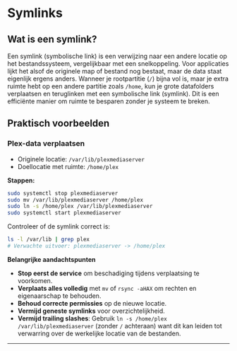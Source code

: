 # Symlinks

## Wat is een symlink?

Een symlink (symbolische link) is een verwijzing naar een andere locatie op het bestandssysteem, vergelijkbaar met een snelkoppeling. Voor applicaties lijkt het alsof de originele map of bestand nog bestaat, maar de data staat eigenlijk ergens anders.
Wanneer je rootpartitie (`/`) bijna vol is, maar je extra ruimte hebt op een andere partitie zoals `/home`, kun je grote datafolders verplaatsen en teruglinken met een symbolische link (symlink). Dit is een efficiënte manier om ruimte te besparen zonder je systeem te breken.


## Praktisch voorbeelden

### Plex-data verplaatsen

- Originele locatie: `/var/lib/plexmediaserver`
- Doellocatie met ruimte: `/home/plex`

**Stappen:**
```bash
sudo systemctl stop plexmediaserver
sudo mv /var/lib/plexmediaserver /home/plex
sudo ln -s /home/plex /var/lib/plexmediaserver
sudo systemctl start plexmediaserver
```

Controleer of de symlink correct is:
```bash
ls -l /var/lib | grep plex
# Verwachte uitvoer: plexmediaserver -> /home/plex
```


**Belangrijke aandachtspunten**

- **Stop eerst de service** om beschadiging tijdens verplaatsing te voorkomen.
- **Verplaats alles volledig** met `mv` of `rsync -aHAX` om rechten en eigenaarschap te behouden.
- **Behoud correcte permissies** op de nieuwe locatie.
- **Vermijd geneste symlinks** voor overzichtelijkheid.
- **Vermijd trailing slashes**: Gebruik `ln -s /home/plex /var/lib/plexmediaserver` (zonder `/` achteraan) want dit kan leiden tot verwarring over de werkelijke locatie van de bestanden.

---
